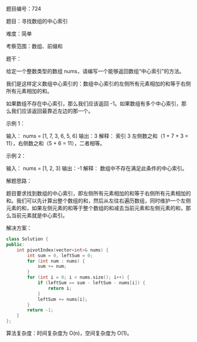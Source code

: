 题目编号：724

题目：寻找数组的中心索引

难度：简单

考察范围：数组、前缀和

题干：

给定一个整数类型的数组 nums，请编写一个能够返回数组“中心索引”的方法。

我们是这样定义数组中心索引的：数组中心索引的左侧所有元素相加的和等于右侧所有元素相加的和。

如果数组不存在中心索引，那么我们应该返回 -1。如果数组有多个中心索引，那么我们应该返回最靠近左边的那一个。

示例 1：

输入：
nums = [1, 7, 3, 6, 5, 6]
输出：3
解释：
索引 3 左侧数之和（1 + 7 + 3 = 11），右侧数之和（5 + 6 = 11），二者相等。

示例 2：

输入：
nums = [1, 2, 3]
输出：-1
解释：
数组中不存在满足此条件的中心索引。

解题思路：

题目要求找到数组的中心索引，即左侧所有元素相加的和等于右侧所有元素相加的和。我们可以先计算出整个数组的和，然后从左往右遍历数组，同时维护一个左侧元素的和，如果左侧元素的和等于整个数组的和减去当前元素和左侧元素的和，那么当前元素就是中心索引。

解决方案：

```cpp
class Solution {
public:
    int pivotIndex(vector<int>& nums) {
        int sum = 0, leftSum = 0;
        for (int num : nums) {
            sum += num;
        }
        for (int i = 0; i < nums.size(); i++) {
            if (leftSum == sum - leftSum - nums[i]) {
                return i;
            }
            leftSum += nums[i];
        }
        return -1;
    }
};
```

算法复杂度：时间复杂度为 O(n)，空间复杂度为 O(1)。